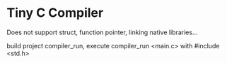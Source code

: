 # Tiny C Compiler

Does not support struct, function pointer, linking native libraries...

build project compiler_run, execute compiler_run <main.c> with #include <std.h>